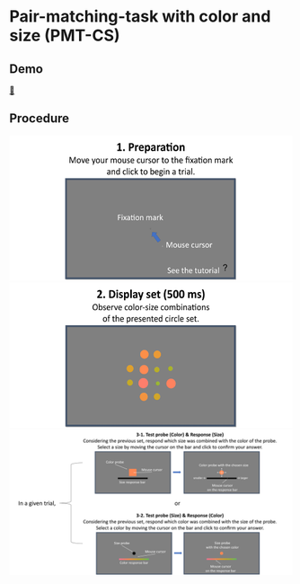 # Pair-matching-task with color and size (PMT-CS)

## Demo
[🔗](https://raw.githack.com/jihongleejihong/PMT_CS/main/index.html)


## Procedure
![](src/tutorial-1.png)
![](src/tutorial-2.png) 
![](src/tutorial-3.png)

